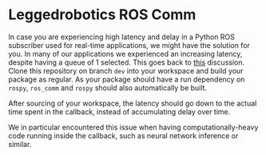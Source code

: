 # Leggedrobotics ROS Comm

In case you are experiencing high latency and delay in a Python ROS subscriber used for real-time applications, we might have the solution for you. In many of our applications we experienced an increasing latency, despite having a queue of 1 selected. This goes back to [this](https://answers.ros.org/question/220502/image-subscriber-lag-despite-queue-1/?answer=220505?answer=220505#post-id-220505) discussion.
Clone this repository on branch `dev` into your workspace and build your package as regular. As your package should have a run dependency on `rospy`, `ros_comm` and `rospy` should also automatically be built.

After sourcing of your workspace, the latency should go down to the actual time spent in the callback, instead of accumulating delay over time.

We in particular encountered this issue when having computationally-heavy code running inside the callback, such as neural network inference or similar.

